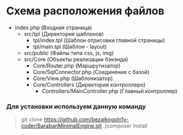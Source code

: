 # Схема расположения файлов

-  index.php (Входная страница)
   -  src/tpl (Директория шаблонов)
      -  tpl/index.tpl (Шаблон отрисовки главной страницы)
      -  tpl/main.tpl (Шаблон - layout)
   -  src/public (Файлы типа css, js, img)
   -  src/Core (Объекты реализации бэкэнда)
      -  Core/Router.php (Маршрутизатор)
      -  Core/SqlConnector.php (Соединение с базой)
      -  Core/View.php (Шаблонизатор)
      -  Core/Controllers (Директория контроллеро)
         -  Controllers/MainController.php (Главный контроллер)

### Для установки используем данную команду

> git clone https://github.com/bezalkogoln1y-coder/BarabanMinimalEngine.git .|composer install
